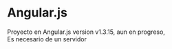 # Angular.js
Proyecto en Angular.js version v1.3.15, aun en progreso,  
Es necesario de un servidor 
